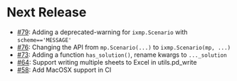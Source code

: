 
# Next Release

- [#79](https://github.com/iiasa/ixmp/pull/79): Adding a deprecated-warning for `ixmp.Scenario` with `scheme=='MESSAGE'`
- [#76](https://github.com/iiasa/ixmp/pull/76): Changing the API from `mp.Scenario(...)` to `ixmp.Scenario(mp, ...)`
- [#73](https://github.com/iiasa/ixmp/pull/73): Adding a function `has_solution()`, rename kwargs to `..._solution`
- [#64](https://github.com/iiasa/ixmp/pull/64): Support writing multiple sheets to Excel in utils.pd_write
- [#58](https://github.com/iiasa/ixmp/pull/58): Add MacOSX support in CI
